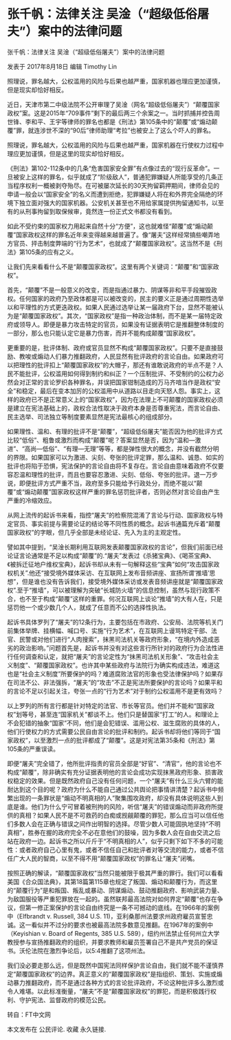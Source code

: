 # 张千帆：法律关注 吴淦（“超级低俗屠夫”）案中的法律问题

张千帆：法律关注 吴淦（“超级低俗屠夫”）案中的法律问题

发表于 2017年8月18日 编辑 Timothy Lin

照理说，罪名越大，公权滥用的风险与后果也越严重，国家机器也理应更加谨慎，但是现实却恰好相反。

近日，天津市第二中级法院不公开审理了吴淦（网名“超级低俗屠夫”）“颠覆国家政权”案。这是2015年“709事件”剩下的最后两三个余案之一。当时抓捕并控告周世锋、李和平、王宇等律师的罪名也都是《刑法》第105条中的“颠覆”或“煽动颠覆”罪，就连涉世不深的“90后”律师助理“考拉”也被安上了这么个吓人的罪名。

照理说，罪名越大，公权滥用的风险与后果也越严重，国家机器在行使权力过程中理应更加谨慎，但是这里的现实却恰好相反。

《刑法》第102-112条中的几条“危害国家安全罪”有点像过去的“现行反革命”。一旦被安上这样的罪名，似乎就成了“阶级敌人”，普通犯罪嫌疑人所能享受的几条正当程序权利一概被剥夺殆尽。在可被屡次延长的30天拘留羁押期间，律师会见的申请一般会以“国家安全”的名义而遭到拒绝，犯罪嫌疑人将在和外界完全隔绝的环境下独立面对强大的国家机器。公安机关甚至也不用给家属提供拘留通知书，以至有的从刑事拘留到取保候审，竟然连一份正式文书都没有看到。

如此不受约束的国家权力用起来自然十分“方便”，这也就难怪“颠覆”或“煽动颠覆”国家政权这样的罪名近年来变得越来越普遍了。像“屠夫”这样经常搞些嘲弄地方官员、抨击制度弊端的“行为艺术”，也就成了“颠覆国家政权”。这当然不是《刑法》第105条的应有之义。

让我们先来看看什么不是“颠覆国家政权”。这里有两个关键词：“颠覆”和“国家政权”。

首先，“颠覆”不是一般意义的改变，而是指通过暴力、阴谋等非和平手段摧毁政权。任何国家的政府乃至政体都是可以被改变的，民主的要义正是通过周期性选举以和平理性的方式更迭政权。如果人民通过选举让某一届政府下台，显然不能被认为是“颠覆国家政权”。其次，“国家政权”是指一种政治体制，而不是某一届特定政府或领导人。即便是暴力攻击特定的官员，如果没有证据表明它是推翻整体制度的一部分，那么也只能认定它是暴力伤害，而并不能构成颠覆“国家政权”。

更重要的是，批评体制、政府或官员显然不构成“颠覆国家政权”。只要不是直接鼓励、教唆或煽动人们暴力推翻政府，人民显然有批评政府的言论自由。如果政府可以把理性的批评扣上“颠覆国家政权”的大帽子，那还有谁敢说政府的半点不是？人民不能批评，公权滥用如何得到制约和纠正？一个压制批评、不受制约的公权力必然会对正常的言论罗织各种罪名，并误把国家钳制造成的万马齐喑当作是政权“安全”和稳定，最后在变本加厉的公权滥用中从道路以目走向天怒人怨。事实上，这样的政府已不是正常意义上的“国家政权”，因为在法理上不可颠覆的国家政权必须是建立在宪法基础上的，政权合法性取决于政府本身是否尊重宪法，而言论自由、民主选举、司法独立等制度要素显然是宪法最核心的组成部分。

如果理性、温和、有理的批评不是“颠覆”，“超级低俗屠夫”能否因为他的批评方式比较“低俗”、粗鲁或激烈而构成“颠覆”呢？答案显然是否，因为“温和—激进”、“高尚—低俗”、“有理—无理”等等，都是弹性很大的概念，并没有截然分明的界限。如果国家可以为激进、尖刻、夸张的批评定罪，那么温和、诚恳、如实的批评也将陷于恐惧，宪法保护的言论自由将不复存在。言论自由意味着政府不仅要容忍温和理性的批评，而且也要容忍激进、尖刻、低俗、夸张的批评。退一万步说，即便批评方式严重不当，政府至多只能给予行政处分，而绝不能以“颠覆”或“煽动颠覆”国家政权这样严重的罪名惩罚批评者，否则必然对言论自由产生严重的冷缩效应。

从网上流传的起诉书来看，指控“屠夫”的检察院混淆了言论与行动、国家政权与特定官员、事实前提与需要论证的结论等不同性质的概念。起诉书通篇充斥着“颠覆国家政权”的字眼，但几乎全部是未经论证、先入为主的主观定性。

譬如其中提到，“吴淦长期利用互联网发表颠覆国家政权的言论”，但我们前面已经论证言论通常是不足以构成“颠覆”的.“屠夫”发表过《杀猪宝典》、《喝茶宝典》、《被拆迁征地户维权宝典》，起诉书却从未有一句解释这些“宝典”如何“攻击国家政权机关”.他还“接受境外媒体采访、在互联网上发布音频讲座、宣扬所谓‘推墙’思想”，但是谁也没有告诉我们，接受境外媒体采访或发表音频讲座就是“颠覆国家政权”.至于“推墙”，可以被理解为突破“长城防火墙”的信息控制，虽然与现行政策不合，也不至于构成“颠覆”这样的重罪。何况互联网上谈论“推墙”的大有人在，只是惩罚他一个或少数几个人，就成了任意而不公的选择性执法。

起诉书具体罗列了“屠夫”的12条行为，主要包括在市政府、公安局、法院等机关门前集体举牌、挂横幅、喊口号、实施“行为艺术”，在互联网上谩骂特定干部、法官、民警或对他们进行“人肉搜索”，抹黑司法机关等政府形象，“在境内外造成恶劣的政治影响。”问题首先是，起诉书并没有对这些言行所针对的政府行为合法性进行任何调查和认定，就把“屠夫”的言论定性为“抹黑司法机关形象”、“攻击社会主义制度”、“颠覆国家政权”。也许其中某些政府与法院行为确实构成违法，难道这也是“社会主义制度”所要保护的吗？难道腐败法官的形象也受法律保护吗？如果存在司法不公、非法强拆，“屠夫”的“攻击”不正是宪法所要保护的言论吗？如果平和的言论不足以引起关注，夸张一点的“行为艺术”对于制约公权滥用不是更有效吗？

以上罗列的所有言行都是针对特定的法官、市长等官员。他们并不能和“国家政权”划等号，甚至连“国家机关”都谈不上。他们只是替国家“打工”的人。和理论上不会犯错的抽象“国家”不同，他们是会犯错误、滥用公权、滋生腐败的具体的人，他们行使权力的方式需要公民自由言论的批评和制约。起诉书却将他们等同于“国家政权”，以至激烈一点的批评都成了“颠覆”。这是对宪法第35条和《刑法》第105条的严重误读。

即便“屠夫”完全错了，他所批评指责的官员全部是“好官”、“清官”，他的言论也不构成“颠覆”，除非确实有充分证据表明他的言论会成功实现抹黑政府形象、损害政权稳定的效果。但是既然政府自己没有任何问题，一个“屠夫”有什么三头六臂的能耐达到这个目的呢？政府为什么不能自己通过公共舆论把事情讲清楚？起诉书中频繁出现的一条罪状是“煽动不明真相的人”聚集围攻政府，却没有具体说明这些人到底是谁。他们为什么宁可冒着被刑拘的风险，听信“屠夫”的错误煽动而非政府所提供的真相？如果人民不是不可救药的白痴或觊觎颠覆的罪犯，那么应当可以信任他们多数人会在正确与错误之间作出明智的选择。尽管少数人可能固执地坚持“不明真相”，胜券在握的政府完全不必在意他们的鼓噪，因为多数人会在自由交流之后站在政府一边。起诉书之所以斤斤于“不明真相的人”，似乎只剩下如下不多的可能性：或者政府自己心里有鬼，或者不信任自己和批评者对等交流的能力，或者不信任广大人民的智商，以至不得不用“颠覆国家政权”的罪名让“屠夫”闭嘴。

按照正确的解读，“颠覆国家政权”当然只能被限于极其严重的罪行。我们可以看看美国《合众国法典》，其第18篇第115章也规定了叛国、煽动和颠覆行为，而这里的“颠覆行为”是和叛国、叛乱或暴动、阴谋煽动、鼓动推翻政府、影响武装力量、为敌国服役等严重犯罪放在一起的。虽然联邦最高法院对如何界定“颠覆”也存在争议，但第一修正案保护的言论自由终究是一条不可撼动的底线。在1966年的案例中（Elfbrandt v. Russell, 384 U.S. 11)，亚利桑那州法要求州政府雇员宣誓忠诚。这一看似并不过分的要求也被最高法院多数意见推翻。在1967年的案例中（Keyishian v. Board of Regents, 385 U.S. 589），纽约州法禁止任何州立大学教授参与宣扬推翻政府的组织，并要求教师和雇员签署自己不是共产党员的保证书。沃伦法院在激烈争论后，以5:4推翻了这项州法。

我们没必要走那么远，但是既然中国宪法同样保护言论自由，我们就不能不谨慎界定“颠覆国家政权”的边界。真正意义的“颠覆国家政权”是指组织、策划、实施或煽动暴力推翻政府，而不是通过各种方式的言论批评政府，不论这种批评多么激烈或令人难堪。以此标准衡量，“屠夫”不是“颠覆国家政权”的罪犯，而是积极践行权利、守护宪法、监督政府的模范公民。

转自：FT中文网

本文发布在 公民评论. 收藏 永久链接.